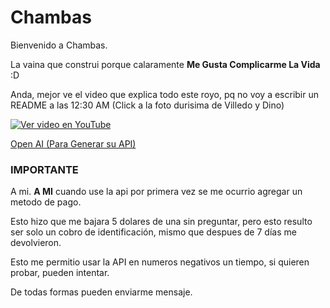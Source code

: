 # Chambas

Bienvenido a Chambas.

La vaina que construi porque calaramente **Me Gusta Complicarme La Vida** :D

Anda, mejor ve el video que explica todo este royo, pq no voy a  escribir un README a las 12:30 AM (Click a la foto durisima de Villedo y Dino)

[![Ver video en YouTube](https://i9.ytimg.com/vi/toTo27_4JBs/mqdefault.jpg?v=689d8435&sqp=CJTo98QG&rs=AOn4CLDgXCzGF5E-SP23jQvyyHuPhjbYwA)](https://youtu.be/toTo27_4JBs)

[Open AI (Para Generar su API)](https://openai.com/es-419/)

### IMPORTANTE

A mi. **A MI** cuando use la api por primera vez se me ocurrio agregar un metodo de pago.

Esto hizo que me bajara 5 dolares de una sin preguntar, pero esto resulto ser solo un cobro de identificación, mismo que despues de 7 días me devolvieron.

Esto me permitio usar la API en numeros negativos un tiempo, si quieren probar, pueden intentar.

De todas formas pueden enviarme mensaje.
